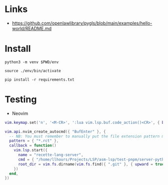 
# Links
- https://github.com/openlawlibrary/pygls/blob/main/examples/hello-world/README.md

# Install

```
python3 -m venv $PWD/env

source ./env/bin/activate

pip install -r requirements.txt

```

# Testing
- Neovim

```lua
vim.keymap.set('n', '<M-CR>', ':lua vim.lsp.buf.code_action()<CR>', { buffer = true, noremap = true })

vim.api.nvim_create_autocmd({ "BufEnter" }, {
  -- NB: You must remember to manually put the file extension pattern matchers for each LSP filetype
  pattern = { "*.rct" },
  callback = function()
    vim.lsp.start({
      name = "recette-lang-server",
      cmd = { "/home/llhours/Projects/LSP/asm-lsp/test-pnpm/server-python/env/bin/python3", "/home/llhours/Projects/LSP/asm-lsp/test-pnpm/server-python/server.py" },
      root_dir = vim.fs.dirname(vim.fs.find({ ".git" }, { upward = true })[1])
    })
  end,
})
```


